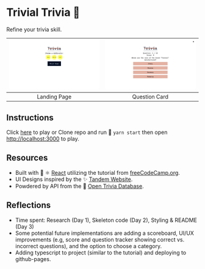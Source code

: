 # Trivial Trivia  🍰  
Refine your trivia skill.

<img src="./readme_images/pv1.png" alt="app-preview1" width="400"/> | <img src="./readme_images/pv2.png" alt="app-preview2" width="400"/> 
:-------------------------:|:-------------------------:
Landing Page | Question Card

## Instructions
Click [here](https://tt954.github.io/trivia/) to play or Clone repo and run 🚀 `yarn start` then open [http://localhost:3000](http://localhost:3000) to play.

## Resources
* Built with 👋 ⚛️ [React](https://reactjs.org/docs/create-a-new-react-app.html) utilizing the tutorial from [freeCodeCamp.org](https://www.youtube.com/watch?v=F2JCjVSZlG0).
* UI Designs inspired by the ✨ [Tandem Website](https://madeintandem.com/).
* Powdered by API from the 🔌 [Open Trivia Database](https://opentdb.com/).

## Reflections 
* Time spent: Research (Day 1), Skeleton code (Day 2), Styling & README (Day 3)
* Some potential future implementations are adding a scoreboard, UI/UX improvements (e.g, score and question tracker showing correct vs. incorrect questions), and the option to choose a category.
* Adding typescript to project (similar to the tutorial) and deploying to github-pages.


